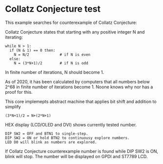 # Collatz Conjecture test

This example searches for counterexample of Collatz Conjecture:

Collatz Conjecture states that starting with any positive
integer N and iterating:

    while N > 1:
      if (N & 1) == 0 then:
        N = N/2              # if N is even
      else:
        N = (3*N+1)/2        # if N is odd

In finite number of iterations, N should become 1.

As of 2020, it has been calculated by computers that
all numbers below 2^68 in finite number of iterations
become 1. Noone knows why nor has a proof for this.

This core implemepts abstract machine that
applies bit shift and addition to simplify

    (3*N+1)/2 = N+(2*N+1)

HEX display (LCD/OLED and DVI) shows currently tested number.

    DIP SW2 = OFF and BTN1 to single-step.
    DIP SW2 = ON or hold BTN2 to continuousy explore numbers.
    LED D0 will blink as numbers are explored.

If Collatz Conjecture counterexample number is found while
DIP SW2 is ON, blink will stop.
The number will be displayed on GPDI and ST7789 LCD.
